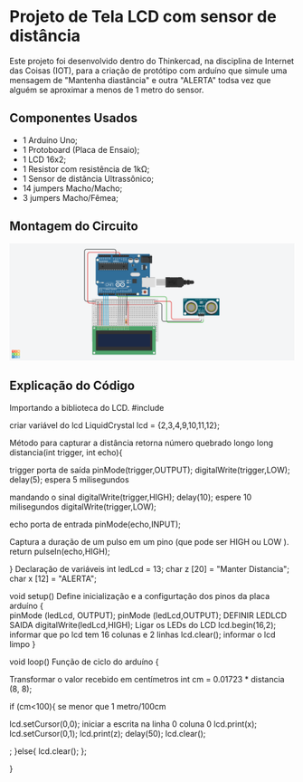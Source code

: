 # Projeto de Tela LCD com sensor de distância

Este projeto foi desenvolvido dentro do Thinkercad, na disciplina de Internet das Coisas 
(IOT), para a criação de protótipo com arduíno que simule uma mensagem de "Mantenha diastância"
e outra "ALERTA" todsa vez que alguém se aproximar a menos de 1 metro do sensor.

## Componentes Usados 

- 1 Arduíno Uno;
- 1 Protoboard (Placa de Ensaio);
- 1 LCD 16x2;
- 1 Resistor com resistência de 1kΩ;  
- 1 Sensor de distância Ultrassônico;
- 14 jumpers Macho/Macho;
- 3 jumpers Macho/Fêmea;

## Montagem do Circuito
![Imagem do Circuito](AtividadeLCD/TELA-LCD.png)

## Explicação do Código

Importando a biblioteca do LCD.
#include <LiquidCrystal>

criar variável do lcd
LiquidCrystal lcd = {2,3,4,9,10,11,12};

Método para capturar a distância
retorna número quebrado longo
long distancia(int trigger, int echo){ 

trigger porta de saída
pinMode(trigger,OUTPUT);
digitalWrite(trigger,LOW);
delay(5);  espera 5 milisegundos
  
mandando o sinal
digitalWrite(trigger,HIGH);
delay(10);  espere 10 milisegundos
digitalWrite(trigger,LOW);
  
echo porta de entrada
pinMode(echo,INPUT);

Captura a duração de um pulso em um pino (que pode ser HIGH ou LOW ).
return pulseIn(echo,HIGH);

}
Declaração de variáveis
int ledLcd = 13;
char z [20] = "Manter Distancia";
char x [12] = "ALERTA";

void setup()  Define inicialização e a configurtação dos pinos da placa arduíno
{  
 pinMode (ledLcd, OUTPUT);
  pinMode (ledLcd,OUTPUT);  DEFINIR LEDLCD SAIDA
  digitalWrite(ledLcd,HIGH); Ligar os LEDs do LCD
  lcd.begin(16,2);  informar que po lcd tem 16 colunas e 2 linhas
  lcd.clear();  informar o lcd limpo
}

void loop()  Função de ciclo do arduíno
{
 
  Transformar o valor recebido em centímetros
  int cm = 0.01723 * distancia (8, 8);
  
  if (cm<100){  se menor que 1 metro/100cm
  
  lcd.setCursor(0,0);   iniciar a escrita na linha 0 coluna 0
  lcd.print(x);
  lcd.setCursor(0,1);
  lcd.print(z);
    delay(50);
	lcd.clear();

 ;
  }else{
    lcd.clear();
  };
  
}
